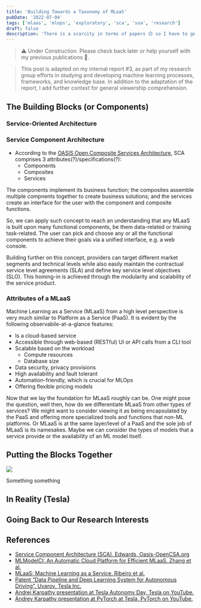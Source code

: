 ```yaml
---
title: 'Building Towards a Taxonomy of MLaaS'
pubDate: '2022-07-04'
tags: ['mlaas', 'mlops', 'exploratory', 'sca', 'soa', 'research']
draft: false
description: 'There is a scarcity in terms of papers 😣 so I have to get creative 💡'
---
```


> ⚠ Under Construction. Please check back later or help yourself with my previous publications 🤗.

> This post is adapted on my internal report #3, as part of my research group efforts in studying and developing machine learning processes, frameworks, and knowledge base. In addition to the adaptation of the report, I add further context for general viewership comprehension.

## The Building Blocks (or Components)

### Service-Oriented Architecture

### Service Component Architecture

- According to the [OASIS Open Composite Services Architecture](http://www.oasis-opencsa.org), SCA comprises 3 attributes(?)/specifications(?):
  - Components
  - Composites
  - Services

The components implement its business function; the composites assemble multiple compnents together to create business solutions; and the services create an interface for the user with the component and composite functions.

So, we can apply such concept to reach an understanding that any MLaaS is built upon many functional components, be them data-related or training task-related. The user can pick and choose any or all the functional components to achieve their goals via a unified interface, e.g. a web console.

Building further on this concept, providers can target different market segments and technical levels while also easily maintain the contractual service level agreements (SLA) and define key service level objectives (SLO). This homing-in is achieved through the modularity and scalability of the service product.

### Attributes of a MLaaS

Machine Learning as a Service (MLaaS) from a high level perspective is very much similar to Platform as a Service (PaaS). It is evident by the following observabile-at-a-glance features:

- Is a cloud-based service
- Accessible through web-based (RESTful) UI or API calls from a CLI tool
- Scalable based on the workload
  - Compute resources
  - Database size
- Data security, privacy provisions
- High availability and fault tolerant
- Automation-friendly, which is crucial for MLOps
- Offering flexible pricing models

Now that we lay the foundation for MLaaS roughly can be. One might pose the question, well then, how do we differentiate MLaaS from other types of services? We might want to consider viewing it as being encapsulated by the PaaS and offering more specialized tools and functions that non-ML platforms. Or MLaaS is at the same layer/level of a PaaS and the sole job of MLaaS is its namesakes. Maybe we can consider the types of models that a service provide or the availability of an ML model itself.

## Putting the Blocks Together

<img src="/blog-content/ml-2-taxonomy-1.png"></img>

Something something

## In Reality (Tesla)

## Going Back to Our Research Interests

## References

- [Service Component Architecture (SCA). Edwards, Oasis-OpenCSA.org](http://www.oasis-opencsa.org/sca)
- [MLModelCI: An Automatic Cloud Platform for Efficient MLaaS. Zhang et al.](https://drive.google.com/open?id=1SGRBGFTs7QGNBfOI59L3PovjtqN7RuNK&authuser=iam%40hoanganh.tech&usp=drive_fs)
- [MLaaS: Machine Learning as a Service. Ribeiro et al.](https://drive.google.com/open?id=10KdimmnGQtjReA8bKaUmzBKeJ1icczN0&authuser=iam%40hoanganh.tech&usp=drive_fs)
- [Patent “Data Pipeline and Deep Learning System for Autonomous Driving”. Uvarov, Tesla Inc.](https://drive.google.com/open?id=1-qRhjVQisle7tfRoZIiqVtffloUO5Air&authuser=iam%40hoanganh.tech&usp=drive_fs)
- [Andrej Karpathy presentation at Tesla Autonomy Day, Tesla on YouTube.](https://www.youtube.com/watch?v=Ucp0TTmvqOE&t=7760s&ab_channel=Tesla)
- [Andrey Karpathy presentation at PyTorch at Tesla, PyTorch on YouTube.](https://www.youtube.com/watch?v=oBklltKXtDE&t=507s&ab_channel=PyTorch)

